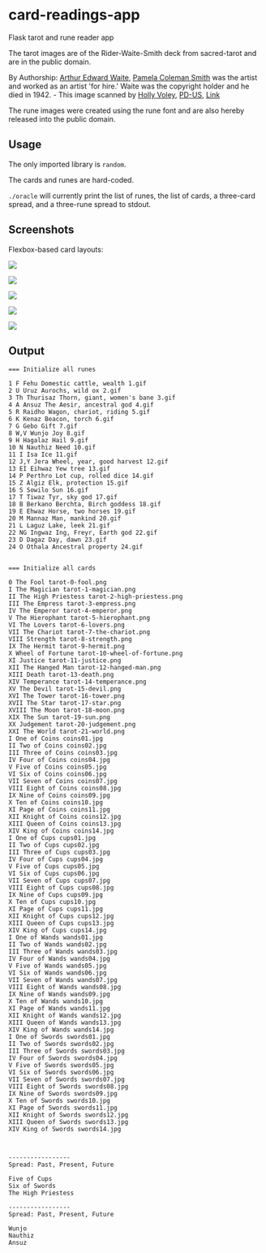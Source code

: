 # card-readings-app
Flask tarot and rune reader app

The tarot images are of the Rider-Waite-Smith deck from sacred-tarot and are in the public domain.

By Authorship: <a href="//en.wikipedia.org/wiki/Arthur_Edward_Waite" class="mw-redirect" title="Arthur Edward Waite">Arthur Edward Waite</a>, <a href="//en.wikipedia.org/wiki/Pamela_Coleman_Smith" class="mw-redirect" title="Pamela Coleman Smith">Pamela Coleman Smith</a> was the artist and worked as an artist 'for hire.' Waite was the copyright holder and he died in 1942. - This image scanned by <a rel="nofollow" class="external text" href="http://home.comcast.net/~vilex/">Holly Voley</a>,
<a href="//en.wikipedia.org/wiki/File:Cups01.jpg" title="Public domain in the United States">PD-US</a>, <a href="https://en.wikipedia.org/w/index.php?curid=35262364">Link</a>

The rune images were created using the rune font and are also hereby released into the public domain.

## Usage

The only imported library is `random`.

The cards and runes are hard-coded.

`./oracle` will currently print the list of runes, the list of cards, a three-card spread, and a three-rune spread to stdout.

## Screenshots

Flexbox-based card layouts:

![](onecard.png)

![](threecard.png)

![](celticcross.png)

![](directional.png)

![](treeoflife.png)

## Output

```
=== Initialize all runes

1 F Fehu Domestic cattle, wealth 1.gif
2 U Uruz Aurochs, wild ox 2.gif
3 Th Thurisaz Thorn, giant, women's bane 3.gif
4 A Ansuz The Aesir, ancestral god 4.gif
5 R Raidho Wagon, chariot, riding 5.gif
6 K Kenaz Beacon, torch 6.gif
7 G Gebo Gift 7.gif
8 W,V Wunjo Joy 8.gif
9 H Hagalaz Hail 9.gif
10 N Nauthiz Need 10.gif
11 I Isa Ice 11.gif
12 J,Y Jera Wheel, year, good harvest 12.gif
13 EI Eihwaz Yew tree 13.gif
14 P Perthro Lot cup, rolled dice 14.gif
15 Z Algiz Elk, protection 15.gif
16 S Sowilo Sun 16.gif
17 T Tiwaz Tyr, sky god 17.gif
18 B Berkano Berchta, Birch goddess 18.gif
19 E Ehwaz Horse, two horses 19.gif
20 M Mannaz Man, mankind 20.gif
21 L Laguz Lake, leek 21.gif
22 NG Ingwaz Ing, Freyr, Earth god 22.gif
23 D Dagaz Day, dawn 23.gif
24 O Othala Ancestral property 24.gif


=== Initialize all cards

0 The Fool tarot-0-fool.png
I The Magician tarot-1-magician.png
II The High Priestess tarot-2-high-priestess.png
III The Empress tarot-3-empress.png
IV The Emperor tarot-4-emperor.png
V The Hierophant tarot-5-hierophant.png
VI The Lovers tarot-6-lovers.png
VII The Chariot tarot-7-the-chariot.png
VIII Strength tarot-8-strength.png
IX The Hermit tarot-9-hermit.png
X Wheel of Fortune tarot-10-wheel-of-fortune.png
XI Justice tarot-11-justice.png
XII The Hanged Man tarot-12-hanged-man.png
XIII Death tarot-13-death.png
XIV Temperance tarot-14-temperance.png
XV The Devil tarot-15-devil.png
XVI The Tower tarot-16-tower.png
XVII The Star tarot-17-star.png
XVIII The Moon tarot-18-moon.png
XIX The Sun tarot-19-sun.png
XX Judgement tarot-20-judgement.png
XXI The World tarot-21-world.png
I One of Coins coins01.jpg
II Two of Coins coins02.jpg
III Three of Coins coins03.jpg
IV Four of Coins coins04.jpg
V Five of Coins coins05.jpg
VI Six of Coins coins06.jpg
VII Seven of Coins coins07.jpg
VIII Eight of Coins coins08.jpg
IX Nine of Coins coins09.jpg
X Ten of Coins coins10.jpg
XI Page of Coins coins11.jpg
XII Knight of Coins coins12.jpg
XIII Queen of Coins coins13.jpg
XIV King of Coins coins14.jpg
I One of Cups cups01.jpg
II Two of Cups cups02.jpg
III Three of Cups cups03.jpg
IV Four of Cups cups04.jpg
V Five of Cups cups05.jpg
VI Six of Cups cups06.jpg
VII Seven of Cups cups07.jpg
VIII Eight of Cups cups08.jpg
IX Nine of Cups cups09.jpg
X Ten of Cups cups10.jpg
XI Page of Cups cups11.jpg
XII Knight of Cups cups12.jpg
XIII Queen of Cups cups13.jpg
XIV King of Cups cups14.jpg
I One of Wands wands01.jpg
II Two of Wands wands02.jpg
III Three of Wands wands03.jpg
IV Four of Wands wands04.jpg
V Five of Wands wands05.jpg
VI Six of Wands wands06.jpg
VII Seven of Wands wands07.jpg
VIII Eight of Wands wands08.jpg
IX Nine of Wands wands09.jpg
X Ten of Wands wands10.jpg
XI Page of Wands wands11.jpg
XII Knight of Wands wands12.jpg
XIII Queen of Wands wands13.jpg
XIV King of Wands wands14.jpg
I One of Swords swords01.jpg
II Two of Swords swords02.jpg
III Three of Swords swords03.jpg
IV Four of Swords swords04.jpg
V Five of Swords swords05.jpg
VI Six of Swords swords06.jpg
VII Seven of Swords swords07.jpg
VIII Eight of Swords swords08.jpg
IX Nine of Swords swords09.jpg
X Ten of Swords swords10.jpg
XI Page of Swords swords11.jpg
XII Knight of Swords swords12.jpg
XIII Queen of Swords swords13.jpg
XIV King of Swords swords14.jpg



-----------------
Spread: Past, Present, Future 

Five of Cups
Six of Swords
The High Priestess

-----------------
Spread: Past, Present, Future 

Wunjo
Nauthiz
Ansuz
```
